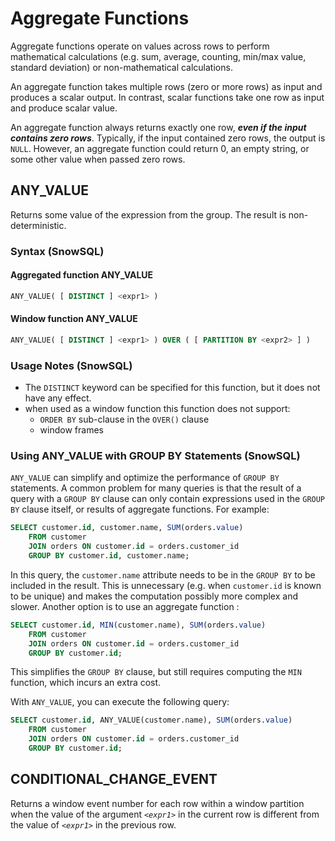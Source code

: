 # Aggregate Functions 

Aggregate functions operate on values across rows to perform mathematical calculations (e.g. sum, average, counting, min/max value, standard deviation) or non-mathematical calculations.

An aggregate function takes multiple rows (zero or more rows) as input and produces a scalar output. In contrast, scalar functions take one row as input and produce scalar value.

An aggregate function always returns exactly one row, **_even if the input contains zero rows_**. Typically, if the input contained zero rows, the output is `NULL`. However, an aggregate function could return 0, an empty string, or some other value when passed zero rows. 

## ANY_VALUE

Returns some value of the expression from the group. The result is non-deterministic.

### Syntax (SnowSQL)

#### Aggregated function ANY_VALUE

```sql
ANY_VALUE( [ DISTINCT ] <expr1> )
```

#### Window function ANY_VALUE

```sql
ANY_VALUE( [ DISTINCT ] <expr1> ) OVER ( [ PARTITION BY <expr2> ] )
```

### Usage Notes (SnowSQL)

* The `DISTINCT` keyword can be specified for this function, but it does not have any effect.
* when used as a window function this function does not support:
    * `ORDER BY` sub-clause in the `OVER()` clause
    * window frames 

### Using ANY_VALUE with GROUP BY Statements (SnowSQL)

`ANY_VALUE` can simplify and optimize the performance of `GROUP BY` statements. A common problem for many queries is that the result of a query with a `GROUP BY` clause can only contain expressions used in the `GROUP BY` clause itself, or results of aggregate functions. For example:

```sql
SELECT customer.id, customer.name, SUM(orders.value)
    FROM customer
    JOIN orders ON customer.id = orders.customer_id
    GROUP BY customer.id, customer.name;
```
In this query, the `customer.name` attribute needs to be in the `GROUP BY` to be included in the result. This is unnecessary (e.g. when `customer.id` is known to be unique) and makes the computation possibly more complex and slower. Another option is to use an aggregate function :

```sql
SELECT customer.id, MIN(customer.name), SUM(orders.value)
    FROM customer
    JOIN orders ON customer.id = orders.customer_id
    GROUP BY customer.id;
```
This simplifies the `GROUP BY` clause, but still requires computing the `MIN` function, which incurs an extra cost.

With `ANY_VALUE`, you can execute the following query:
```sql
SELECT customer.id, ANY_VALUE(customer.name), SUM(orders.value)
    FROM customer
    JOIN orders ON customer.id = orders.customer_id
    GROUP BY customer.id;
```

## CONDITIONAL_CHANGE_EVENT

Returns a window event number for each row within a window partition when the value of the argument _`<expr1>`_ in the current row is different from the value of _`<expr1>`_ in the previous row. 
